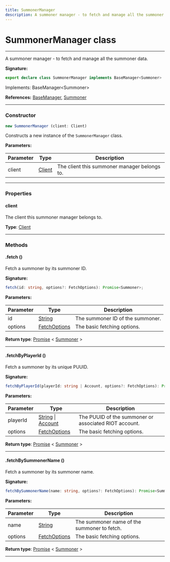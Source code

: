 ```yaml
---
title: SummonerManager
description: A summoner manager - to fetch and manage all the summoner data.
---
```


# SummonerManager class

---

A summoner manager - to fetch and manage all the summoner data.

**Signature:**

```ts
export declare class SummonerManager implements BaseManager<Summoner> 
```

Implements: BaseManager&lt;Summoner&gt;

**References:** [BaseManager](/api/interfaces/basemanager), [Summoner](/api/classes/summoner)

---

### Constructor

```ts
new SummonerManager (client: Client)
```

Constructs a new instance of the `SummonerManager` class.

**Parameters:**

| Parameter | Type | Description |
| --------- | ---- | ----------- |
| client | [Client](/api/classes/client) | The client this summoner manager belongs to. |
---

### Properties

#### client

The client this summoner manager belongs to.



**Type**: [Client](/api/classes/client)

---

### Methods

#### .fetch ()

Fetch a summoner by its summoner ID.




**Signature:**

```ts
fetch(id: string, options?: FetchOptions): Promise<Summoner>;
```

**Parameters:**

| Parameter | Type | Description |
| --------- | ---- | ----------- |
| id | [String](https://developer.mozilla.org/en-US/docs/Web/JavaScript/Reference/Global_Objects/String) | The summoner ID of the summoner. |
| options | [FetchOptions](/api/interfaces/fetchoptions) | The basic fetching options. |

**Return type**: [Promise](https://developer.mozilla.org/en-US/docs/Web/JavaScript/Reference/Global_Objects/Promise) \< [Summoner](/api/classes/summoner) \>

---

#### .fetchByPlayerId ()

Fetch a summoner by its unique PUUID.




**Signature:**

```ts
fetchByPlayerId(playerId: string | Account, options?: FetchOptions): Promise<Summoner>;
```

**Parameters:**

| Parameter | Type | Description |
| --------- | ---- | ----------- |
| playerId | [String](https://developer.mozilla.org/en-US/docs/Web/JavaScript/Reference/Global_Objects/String) \| [Account](/api/classes/account) | The PUUID of the summoner or associated RIOT account. |
| options | [FetchOptions](/api/interfaces/fetchoptions) | The basic fetching options. |

**Return type**: [Promise](https://developer.mozilla.org/en-US/docs/Web/JavaScript/Reference/Global_Objects/Promise) \< [Summoner](/api/classes/summoner) \>

---

#### .fetchBySummonerName ()

Fetch a summoner by its summoner name.




**Signature:**

```ts
fetchBySummonerName(name: string, options?: FetchOptions): Promise<Summoner>;
```

**Parameters:**

| Parameter | Type | Description |
| --------- | ---- | ----------- |
| name | [String](https://developer.mozilla.org/en-US/docs/Web/JavaScript/Reference/Global_Objects/String) | The summoner name of the summoner to fetch. |
| options | [FetchOptions](/api/interfaces/fetchoptions) | The basic fetching options. |

**Return type**: [Promise](https://developer.mozilla.org/en-US/docs/Web/JavaScript/Reference/Global_Objects/Promise) \< [Summoner](/api/classes/summoner) \>

---

